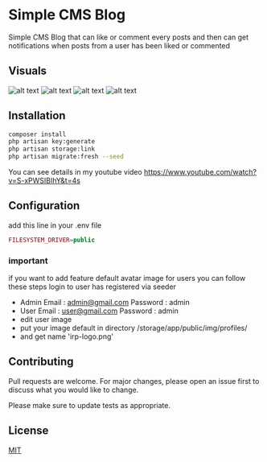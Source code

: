 # Simple CMS Blog

Simple CMS Blog that can like or comment every posts and then can get notifications when posts from a user has been liked or commented

## Visuals
![alt text](https://github.com/ikhsanheriyawan2404/irp-blog/blob/main/image1.png?raw=true)
![alt text](https://github.com/ikhsanheriyawan2404/irp-blog/blob/main/image2.png?raw=true)
![alt text](https://github.com/ikhsanheriyawan2404/irp-blog/blob/main/image3.png?raw=true)
![alt text](https://github.com/ikhsanheriyawan2404/irp-blog/blob/main/image4.png?raw=true)


## Installation

```bash
composer install
php artisan key:generate
php artisan storage:link
php artisan migrate:fresh --seed
```

You can see details in my youtube video https://www.youtube.com/watch?v=S-xPWSIBIhY&t=4s

## Configuration

add this line in your .env file
```php
FILESYSTEM_DRIVER=public
```
### important
if you want to add feature default avatar image for users you can follow these steps
login to user has registered via seeder
- Admin
Email : admin@gmail.com
Password : admin
- User
Email : user@gmail.com
Password : admin
- edit user image
- put your image default in directory /storage/app/public/img/profiles/
- and get name 'irp-logo.png'

## Contributing
Pull requests are welcome. For major changes, please open an issue first to discuss what you would like to change.

Please make sure to update tests as appropriate.

## License
[MIT](https://choosealicense.com/licenses/mit/)
